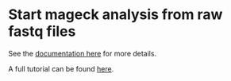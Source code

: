 # Start mageck analysis from raw fastq files

See the [documentation here](https://sourceforge.net/p/mageck/wiki/demo/#the-second-tutorial-starting-from-raw-fastq-files) for more details.

A full tutorial can be found [here](https://sourceforge.net/p/mageck/wiki/demo/#the-third-tutorial-going-through-a-public-crisprcas9-screening-dataset).
